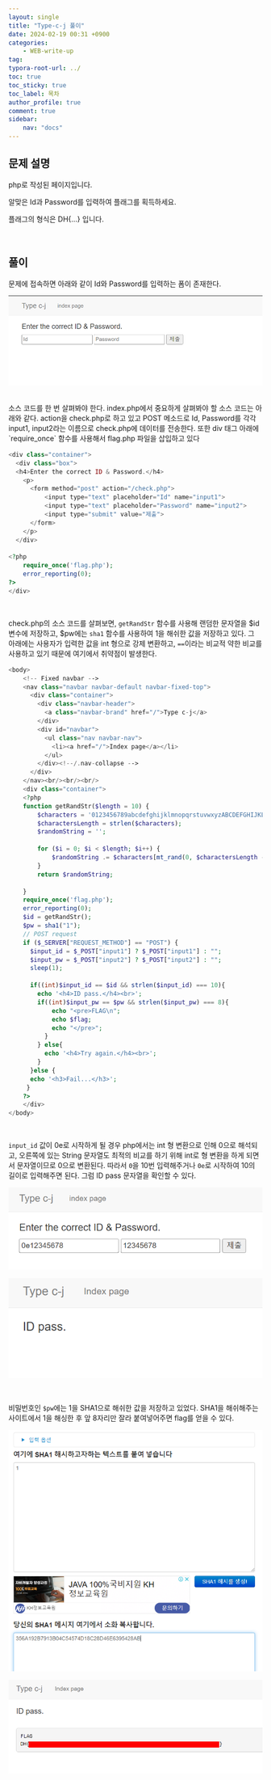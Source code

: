 ```yaml
---
layout: single
title: "Type-c-j 풀이"
date: 2024-02-19 00:31 +0900
categories: 
    - WEB-write-up
tag:
typora-root-url: ../
toc: true
toc_sticky: true
toc_label: 목차
author_profile: true
comment: true
sidebar:
    nav: "docs"
---
```


## 문제 설명

php로 작성된 페이지입니다.  

알맞은 Id과 Password를 입력하여 플래그를 획득하세요.  

플래그의 형식은 DH{...} 입니다.  

<br>

##  풀이

문제에 접속하면 아래와 같이 Id와 Password를 입력하는 폼이 존재한다.

![image-20240219003152357](/images/2024-02-19-Type-c-j/image-20240219003152357.png)

<br>
소스 코드를 한 번 살펴봐야 한다. index.php에서 중요하게 살펴봐야 할 소스 코드는 아래와 같다. action을 check.php로 하고 있고 POST 메소드로 Id, Password를 각각 input1, input2라는 이름으로 check.php에 데이터를 전송한다. 또한 div 태그 아래에 `require_once` 함수를 사용해서 flag.php 파일을 삽입하고 있다

```php
<div class="container">
  <div class="box">
  <h4>Enter the correct ID & Password.</h4>
    <p>
      <form method="post" action="/check.php">
          <input type="text" placeholder="Id" name="input1">
          <input type="text" placeholder="Password" name="input2">
          <input type="submit" value="제출">
      </form>
    </p>
  </div>

<?php
    require_once('flag.php');
    error_reporting(0);
?> 
</div> 
```

<br>

check.php의 소스 코드를 살펴보면, `getRandStr` 함수를 사용해 랜덤한 문자열을 $id 변수에 저장하고, $pw에는 `sha1` 함수를 사용하여 1을 해쉬한 값을 저장하고 있다. 그 아래에는 사용자가 입력한 값을 int 형으로 강제 변환하고, `==`이라는 비교적 약한 비교를 사용하고 있기 때문에 여기에서 취약점이 발생한다.

```php
<body>
    <!-- Fixed navbar -->
    <nav class="navbar navbar-default navbar-fixed-top">
      <div class="container">
        <div class="navbar-header">
          <a class="navbar-brand" href="/">Type c-j</a>
        </div>
        <div id="navbar">
          <ul class="nav navbar-nav">
            <li><a href="/">Index page</a></li>
          </ul>
        </div><!--/.nav-collapse -->
      </div>
    </nav><br/><br/><br/>
    <div class="container">
    <?php
    function getRandStr($length = 10) {
        $characters = '0123456789abcdefghijklmnopqrstuvwxyzABCDEFGHIJKLMNOPQRSTUVWXYZ';
        $charactersLength = strlen($characters);
        $randomString = '';
    
        for ($i = 0; $i < $length; $i++) {
            $randomString .= $characters[mt_rand(0, $charactersLength - 1)];
        }
        return $randomString;

    }
    require_once('flag.php');
    error_reporting(0);
    $id = getRandStr();
    $pw = sha1("1");
    // POST request
    if ($_SERVER["REQUEST_METHOD"] == "POST") {
      $input_id = $_POST["input1"] ? $_POST["input1"] : "";
      $input_pw = $_POST["input2"] ? $_POST["input2"] : "";
      sleep(1);

      if((int)$input_id == $id && strlen($input_id) === 10){
        echo '<h4>ID pass.</h4><br>';
        if((int)$input_pw == $pw && strlen($input_pw) === 8){
            echo "<pre>FLAG\n";
            echo $flag;
            echo "</pre>";
          }
        } else{
          echo '<h4>Try again.</h4><br>';
        }
      }else {
      echo '<h3>Fail...</h3>';
     }
    ?> 
    </div> 
</body>
```

<br>

`input_id` 값이 0e로 시작하게 될 경우 php에서는 int 형 변환으로 인해 0으로 해석되고, 오른쪽에 있는 String 문자열도 최적의 비교를 하기 위해 int로 형 변환을 하게 되면서 문자열이므로 0으로 변환된다. 따라서 `0`을 10번 입력해주거나 `0e`로 시작하여 10의 길이로 입력해주면 된다. 그럼 ID pass 문자열을 확인할 수 있다.

![image-20240219170133538](/images/2024-02-19-Type-c-j/image-20240219170133538.png)

![image-20240219170205069](/images/2024-02-19-Type-c-j/image-20240219170205069.png)

<br>

비밀번호인 `$pw`에는 1을 SHA1으로 해쉬한 값을 저장하고 있었다. SHA1을 해쉬해주는 사이트에서 1을 해싱한 후 앞 8자리만 잘라 붙여넣어주면 flag를 얻을 수 있다.

![image-20240219170400850](/images/2024-02-19-Type-c-j/image-20240219170400850.png)

![image-20240219170417919](/images/2024-02-19-Type-c-j/image-20240219170417919.png)
